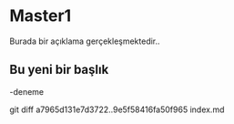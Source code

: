 # Master1
Burada bir açıklama gerçekleşmektedir..
## Bu yeni bir başlık
-deneme




git diff a7965d131e7d3722..9e5f58416fa50f965 index.md

